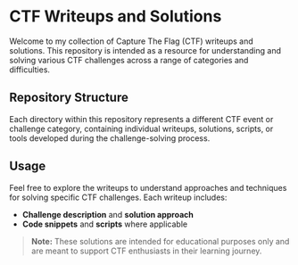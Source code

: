 # CTF Writeups and Solutions

Welcome to my collection of Capture The Flag (CTF) writeups and solutions. This repository is intended as a resource for understanding and solving various CTF challenges across a range of categories and difficulties.

## Repository Structure

Each directory within this repository represents a different CTF event or challenge category, containing individual writeups, solutions, scripts, or tools developed during the challenge-solving process.

## Usage

Feel free to explore the writeups to understand approaches and techniques for solving specific CTF challenges. Each writeup includes:
- **Challenge description** and **solution approach**
- **Code snippets** and **scripts** where applicable

> **Note:** These solutions are intended for educational purposes only and are meant to support CTF enthusiasts in their learning journey.
